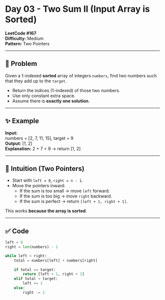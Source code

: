 # Day 03 - Two Sum II (Input Array is Sorted)

**LeetCode #167**  
**Difficulty:** Medium  
**Pattern:** Two Pointers

---

## 🧩 Problem

Given a 1-indexed **sorted** array of integers `numbers`, find two numbers such that they add up to the `target`.

- Return the indices (1-indexed) of those two numbers.
- Use only constant extra space.
- Assume there is **exactly one solution**.

---

## ✨ Example

**Input:**  
numbers = [2, 7, 11, 15], target = 9  
**Output:** [1, 2]  
**Explanation:** 2 + 7 = 9 → return [1, 2]

---

## 🧠 Intuition (Two Pointers)

- Start with `left = 0`, `right = n - 1`.
- Move the pointers inward:
  - If the sum is too small → move `left` forward.
  - If the sum is too big → move `right` backward.
  - If the sum is perfect → return `[left + 1, right + 1]`.

This works **because the array is sorted**.

---

## ✅ Code

```python
left = 0
right = len(numbers) - 1

while left < right:
    total = numbers[left] + numbers[right]
    
    if total == target:
        return [left + 1, right + 1]
    elif total < target:
        left += 1
    else:
        right -= 1
